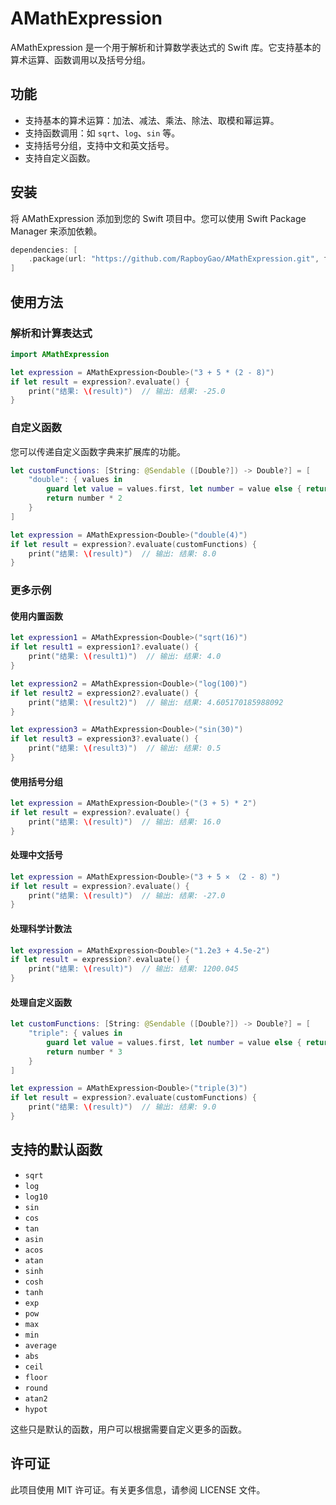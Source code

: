 # AMathExpression

AMathExpression 是一个用于解析和计算数学表达式的 Swift 库。它支持基本的算术运算、函数调用以及括号分组。

## 功能

- 支持基本的算术运算：加法、减法、乘法、除法、取模和幂运算。
- 支持函数调用：如 `sqrt`、`log`、`sin` 等。
- 支持括号分组，支持中文和英文括号。
- 支持自定义函数。

## 安装

将 AMathExpression 添加到您的 Swift 项目中。您可以使用 Swift Package Manager 来添加依赖。

```swift
dependencies: [
    .package(url: "https://github.com/RapboyGao/AMathExpression.git", from: "1.0.0")
]
```

## 使用方法

### 解析和计算表达式

```swift
import AMathExpression

let expression = AMathExpression<Double>("3 + 5 * (2 - 8)")
if let result = expression?.evaluate() {
    print("结果: \(result)")  // 输出: 结果: -25.0
}
```

### 自定义函数

您可以传递自定义函数字典来扩展库的功能。

```swift
let customFunctions: [String: @Sendable ([Double?]) -> Double?] = [
    "double": { values in
        guard let value = values.first, let number = value else { return nil }
        return number * 2
    }
]

let expression = AMathExpression<Double>("double(4)")
if let result = expression?.evaluate(customFunctions) {
    print("结果: \(result)")  // 输出: 结果: 8.0
}
```

### 更多示例

#### 使用内置函数

```swift
let expression1 = AMathExpression<Double>("sqrt(16)")
if let result1 = expression1?.evaluate() {
    print("结果: \(result1)")  // 输出: 结果: 4.0
}

let expression2 = AMathExpression<Double>("log(100)")
if let result2 = expression2?.evaluate() {
    print("结果: \(result2)")  // 输出: 结果: 4.605170185988092
}

let expression3 = AMathExpression<Double>("sin(30)")
if let result3 = expression3?.evaluate() {
    print("结果: \(result3)")  // 输出: 结果: 0.5
}
```

#### 使用括号分组

```swift
let expression = AMathExpression<Double>("(3 + 5) * 2")
if let result = expression?.evaluate() {
    print("结果: \(result)")  // 输出: 结果: 16.0
}
```

#### 处理中文括号

```swift
let expression = AMathExpression<Double>("3 + 5 × （2 - 8）")
if let result = expression?.evaluate() {
    print("结果: \(result)")  // 输出: 结果: -27.0
}
```

#### 处理科学计数法

```swift
let expression = AMathExpression<Double>("1.2e3 + 4.5e-2")
if let result = expression?.evaluate() {
    print("结果: \(result)")  // 输出: 结果: 1200.045
}
```

#### 处理自定义函数

```swift
let customFunctions: [String: @Sendable ([Double?]) -> Double?] = [
    "triple": { values in
        guard let value = values.first, let number = value else { return nil }
        return number * 3
    }
]

let expression = AMathExpression<Double>("triple(3)")
if let result = expression?.evaluate(customFunctions) {
    print("结果: \(result)")  // 输出: 结果: 9.0
}
```

## 支持的默认函数

- `sqrt`
- `log`
- `log10`
- `sin`
- `cos`
- `tan`
- `asin`
- `acos`
- `atan`
- `sinh`
- `cosh`
- `tanh`
- `exp`
- `pow`
- `max`
- `min`
- `average`
- `abs`
- `ceil`
- `floor`
- `round`
- `atan2`
- `hypot`

这些只是默认的函数，用户可以根据需要自定义更多的函数。

## 许可证

此项目使用 MIT 许可证。有关更多信息，请参阅 LICENSE 文件。
